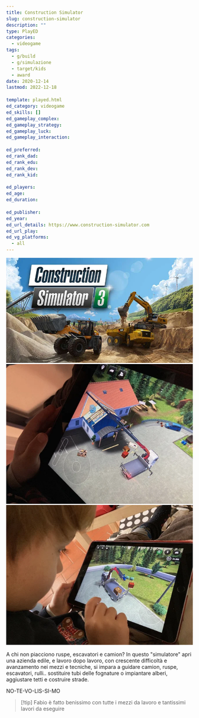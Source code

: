 ```yaml
---
title: Construction Simulator
slug: construction-simulator
description: ""
type: PlayED
categories:
  - videogame
tags:
  - g/build
  - g/simulazione
  - target/kids
  - award
date: 2020-12-14
lastmod: 2022-12-18

template: played.html
ed_category: videogame
ed_skills: []
ed_gameplay_complex: 
ed_gameplay_strategy: 
ed_gameplay_luck: 
ed_gameplay_interaction: 

ed_preferred: 
ed_rank_dad: 
ed_rank_edu: 
ed_rank_dev: 
ed_rank_kid: 

ed_players: 
ed_age: 
ed_duration: 

ed_publisher: 
ed_year: 
ed_url_details: https://www.construction-simulator.com
ed_url_play: 
ed_vg_platforms:
  - all
---
```


![](../../assets/img/played/videogame/construction_simulator.webp)
![](../../assets/img/played/videogame/construction_simulator2.webp)
![](../../assets/img/played/videogame/construction_simulator3.webp)

A chi non piacciono ruspe, escavatori e camion?
In questo "simulatore" apri una azienda edile, e lavoro dopo lavoro, con crescente difficoltà e avanzamento nei mezzi e tecniche, si impara a guidare camion, ruspe, escavatori, rulli.. sostituire tubi delle fognature o impiantare alberi, aggiustare tetti e costruire strade.

NO-TE-VO-LIS-SI-MO

> [!tip] Fabio
> è fatto benissimo con tutte i mezzi da lavoro e tantissimi lavori da eseguire
